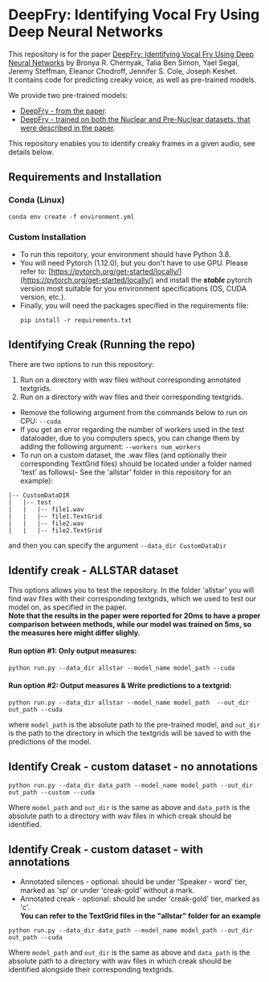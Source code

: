 # DeepFry: Identifying Vocal Fry Using Deep Neural Networks
This repository is for the paper [DeepFry: Identifying Vocal Fry Using Deep Neural Networks](https://arxiv.org/abs/2203.17019) by Bronya R. Chernyak, Talia Ben Simon, Yael Segal, Jeremy Steffman, Eleanor Chodroff, Jennifer S. Cole, Joseph Keshet.  
It contains code for predicting creaky voice, as well as pre-trained models.


We provide two pre-trained models:
- [DeepFry - from the paper](https://github.com/bronichern/DeepFry/models/CREAK-220lr_0.001_decay_21_input_size_512_hidden_size_256_channels_512_normalize_False_measure_ff1_dropout_0.1_classes_3_.pth).
- [DeepFry - trained on both the Nuclear and Pre-Nuclear
datasets, that were described in the paper](https://github.com/bronichern/DeepFry/models/CREAK-74lr_0.001_decay_38_input_size_128_hidden_size_256_channels_512_normalize_False_measure_ff1_dropout_0.1_classes_3_logtxt_ff1_.pth).

This repository enables you to identify creaky frames in a given audio, see details below.
## Requirements and Installation
### Conda (Linux) ###
```
conda env create -f environment.yml
```

  
### Custom Installation ###
* To run this repoitory, your environment should have Python 3.8.
* You will need Pytorch (1.12.0), but you don't have to use GPU.
  Please refer to: [https://pytorch.org/get-started/locally/](https://pytorch.org/get-started/locally/) and install the ***stable*** pytorch version most suitable for you environment specifications (OS, CUDA version, etc.).
* Finally, you will need the packages specified in the requirements file:
  ```
  pip install -r requirements.txt
  ```

  

## Identifying Creak (Running the repo) ##
There are two options to run this repository:
1. Run on a directory with wav files without corresponding annotated textgrids.
2. Run on a directory with wav files and their corresponding textgrids.

- Remove the following argument from the commands below to run on CPU:
```--cuda```
- If you get an error regarding the number of workers used in the test dataloader, due to you computers specs, you can change them by adding the following argument:
```--workers num_workers```  
- To run on a custom dataset, the .wav files (and optionally their corresponding TextGrid files) should be located under a folder named 'test' as follows(- See the 'allstar' folder in this repository for an example):
```
|-- CustomDataDIR
|   |-- test
|   |   |-- file1.wav
|   |   |-- file1.TextGrid
|   |   |-- file2.wav
|   |   |-- file2.TextGrid
```
and then you can specify the argument ```--data_dir CustomDataDir```

## Identify creak - ALLSTAR dataset
This options allows you to test the repository. In the folder 'allstar' you will find wav files with their corresponding textgrids, which we used to test our model on, as specified in the paper.  
**Note that the results in the paper were reported for 20ms to have a proper comparison between methods, while our model was trained on 5ms, so the measures here might differ slighly.**


 #### Run option #1: Only output measures:
```
python run.py --data_dir allstar --model_name model_path --cuda
```

#### Run option #2: Output measures & Write predictions to a textgrid:
```
python run.py --data_dir allstar --model_name model_path  --out_dir out_path --cuda
```

where `model_path` is the absolute path to the pre-trained model, and `out_dir` is the path to the directory in which the textgrids will be saved to with the predictions of the model.

## Identify Creak - custom dataset - no annotations
```
python run.py --data_dir data_path --model_name model_path --out_dir out_path --custom --cuda
```

Where `model_path` and `out_dir` is the same as above and `data_path` is the absolute path to a directory with wav files in which creak should be identified.

## Identify Creak - custom dataset - with annotations
- Annotated silences - optional: should be under 'Speaker - word' tier, marked as 'sp' or under 'creak-gold' without a mark.
- Annotated creak - optional: should be under 'creak-gold' tier, marked as 'c'.  
**You can refer to the TextGrid files in the "allstar" folder for an example**
```
python run.py --data_dir data_path --model_name model_path --out_dir out_path --cuda
```

Where `model_path` and `out_dir` is the same as above and `data_path` is the absolute path to a directory with wav files in which creak should be identified alongside their corresponding textgrids.



